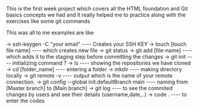 This is the first week project which covers all the HTML foundation and Git basics concepts we had 
and it really helped me to practice along with the exercises like some git commands

This was all to me examples are like
                                        
<!-- Command                                        Description -->

-> ssh-keygen -C "your email"			---- Creates your SSH KEY
-> touch [touch file name] 			---- which creates new file
-> git status
-> git add [file-name] 				---- which adds it to the staging step before committing    the                                        changes
-> git init	       				---- initializing command ?
-> ls	  	      				 ---- showing the repositories we have cloned 
-> cd [folder_name]    				---- entering a folder
-> mkdir	      				 ---- making directory locally
-> git remote -v      				 ---- output which is the name of your remote connection.
-> git config --global init.defaultBranch main  ---- naming from [Master branch] to [Main branch]
-> git log 	       ---- to see the commited changes by users and see their details (username,date,..)
-> code . 	       ---- to enter the codes 



